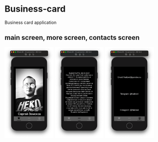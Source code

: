 # Business-card
Business card application


## main screen, more screen, contacts screen
<img src="https://github.com/Nailzed/Business-card/blob/main/Business%20card/screenshots/screenshot1.png?raw=true" height="300" alt="screenshot"/> <img src="https://github.com/Nailzed/Business-card/blob/main/Business%20card/screenshots/screenshot2.png?raw=true" height="300" alt="screenshot"/> <img src="https://github.com/Nailzed/Business-card/blob/main/Business%20card/screenshots/screenshot3.png?raw=true" height="300" alt="screenshot"/>
